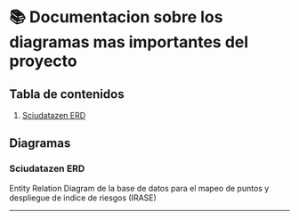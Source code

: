 # 📚 Documentacion sobre los diagramas mas importantes del proyecto

## Tabla de contenidos
1. [Sciudatazen ERD](#Sciudatazen)


## Diagramas
### Sciudatazen ERD
Entity Relation Diagram de la base de datos para el mapeo de puntos y despliegue de indice de riesgos (IRASE)

***
